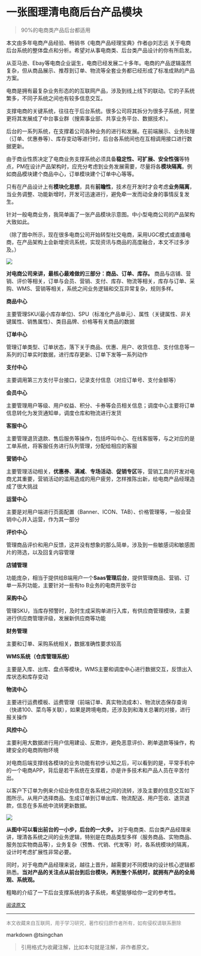 一张图理清电商后台产品模块
=====
> 90%的电商类产品后台都适用

  
本文由多年电商产品经验、畅销书《电商产品经理宝典》作者@刘志远 关于电商后台系统的整体盘点和分析。希望对从事电商类、后台类产品设计的你有所启发。



从亚马逊、Ebay等电商企业诞生，电商已经发展二十多年。电商的产品逻辑虽然复杂，但从商品展示、推荐到订单、物流等全套业务都已经形成了标准成熟的产品方案。



电商是拥有最复杂业务形态的的互联网产品，涉及到线上线下的联动。它的子系统繁多，不同子系统之间也有较多信息交互。



支撑电商的关键系统，往往在于后台系统。很多公司将其拆分为很多子系统，阿里更将其发展成了中台事业群（搜索事业部、共享业务平台、数据技术）。



后台的一系列系统，在支撑着公司各种业务的进行和发展。在前端展示、业务处理（订单、优惠券等）、库存变动等进行时，后台各系统间也在互相调用接口进行数据更新。



由于商业性质决定了电商业务支撑系统必须具备**稳定性、可扩展、安全性强**等特点，PM在设计产品架构时，应充分考虑到业务发展需要，尽量将各**模块隔离**。例如商品模块建个商品中心，订单模块建个订单中心等等。



只有在产品设计上有**模块化思想**，具有**前瞻性**，技术在开发时才会考虑**业务隔离**，当业务调整、功能新增时，开发可迅速进行，避免牵一发而动全身的事情反复发生。


针对一般电商业务，我简单画了一张产品模块示意图。中小型电商公司的产品架构大致如此。


（除了图中所示，现在很多电商公司开始转型社交电商，采用UGC模式或直播电商，在产品架构上会新增资讯系统，实现资讯与商品的高度融合，本文不过多涉及。）



![](https://www.9ong.com//images/remote/baa523148776886170b08b60927b9c34.png)



**对电商公司来讲，最核心最难做的三部分：商品、订单、库存。** 商品与店铺、营销、评价等相关，订单与会员、营销、支付、库存、物流等相关，库存与订单、采购、WMS、营销等相关，系统之间业务逻辑和交互异常复杂，规则多样。



**商品中心**

主要管理SKU(最小库存单位)、SPU（标准化产品单元）、属性（关键属性、非关键属性、销售属性）、类目品牌、价格等有关商品的数据



**订单中心**

管理订单类型、订单状态，落下关于商品、优惠、用户、收货信息、支付信息等一系列的订单实时数据，进行库存更新、订单下发等一系列动作



**支付中心**

主要调用第三方支付平台接口，记录支付信息（对应订单号、支付金额等）



**会员中心**

主要管理用户等级、用户权益、积分、卡券等会员相关信息；调度中心主要将订单信息转化为发货通知单，调度仓库和物流进行发货



**客服中心**

主要管理退货退款、售后服务等操作，包括呼叫中心、在线客服等，与之对应的是工单系统，将客服任务进行队列管理，分配给相应的客服



**营销中心**

主要管理活动相关，**优惠券**、**满减**、**专场活动**、**促销专区**等，营销工具的开发对电商尤其重要，营销活动的滥用造成的用户疲劳，怎样推陈出新，给电商产品经理造成了很大挑战



**运营中心**

主要是对用户端进行页面配置（Banner、ICON、TAB）、价格管理等，一般会营销中心并入运营，作为其一部分



**评价中心**

管理商品评价和用户反馈，这并没有想象的那么简单，涉及到一些敏感词和敏感图片的筛选，以及回复内容管理



**店铺管理**

功能庞杂，相当于提供给B端用户一个**Saas管理后台**，提供管理商品、营销、订单一系列功能，主要针对一些有to B业务的电商开放平台



**采购中心**

管理SKU，当库存预警时，及时生成采购单进行入库，有供应商管理模块，主要进行供应商管理评级，发展新供应商等功能



**财务管理**

主要和订单、采购系统相关，数据准确性要求较高



**WMS系统（仓库管理系统）**

主要是入库、出库、盘点等模块，WMS主要和调度中心进行数据交互，反馈出入库状态和库存变动



**物流中心**

主要进行运费模板、运费管理（前端订单、真实物流成本）、物流状态保存查询（快递100、菜鸟等关联），如果是跨境电商，还涉及到和海关总署的对接，进行报关操作



**风控中心**

主要利用大数据进行用户信用建设、反欺诈，避免恶意评价、刷单退款等操作，构建安全的电商购物环境



对电商后端支撑线各模块的业务功能有初步认知之后，可以看到的是，平常手机中的一个电商APP，背后是若干系统在支撑着，亦是许多技术和产品人员在辛苦付出。



以客户下订单为例来介绍业务信息在各系统之间的流转，涉及主要的信息交互如下图所示。从用户选择商品、生成订单到订单出库、物流配送、用户签收、退货退款，信息在多系统中流转更新数据。



![](https://www.9ong.com//images/remote/73a789d012cfbfdccbc34b2139ddcb07.png)



**从图中可以看出前台的一小步，后台的一大步。** 对于电商类、后台类产品经理来讲，理清各系统之间的业务逻辑，特别是在商品类型多样（服务商品、实物商品、服务加实物商品等），业务复杂（预售、代销、代发等）时，各系统模块的隔离，设计时考虑扩展性非常必要。



同时，对于电商产品经理来说，越往上晋升，越需要对不同模块的设计核心逻辑都熟悉。**当对产品的关注点从前台到后台模块，再到整个系统时，就拥有产品的全局观、系统观。**



粗略的介绍了一下后台支撑系统的各子系统，希望能够给你一定的参考性。



<font size=2 color=grey>[阅读原文](https://mp.weixin.qq.com/s?__biz=MjM5OTEwNjI2MA==&mid=2651741633&idx=2&sn=bfaef9e2e411d7e1740b44f721f9c54a&chksm=bd3a7e7a8a4df76cb1ba9f1bcfdcff092583e445561b9595c6db5b83d37dced1b7c8159d588a&mpshare=1&scene=24&srcid=1209SuwMvvyhiWGSeltyrI4t#rd)</font>


----
<font size=2 color='grey'>本文收藏来自互联网，用于学习研究，著作权归原作者所有，如有侵权请联系删除</font>

markdown @tsingchan 

> 引用格式为收藏注解，比如本句就是注解，非作者原文。
